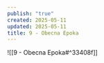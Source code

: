 ```yaml
---
publish: "true"
created: 2025-05-11
updated: 2025-05-11
title: 9 - Obecna Epoka
---
```

![[9 - Obecna Epoka#^33408f]]